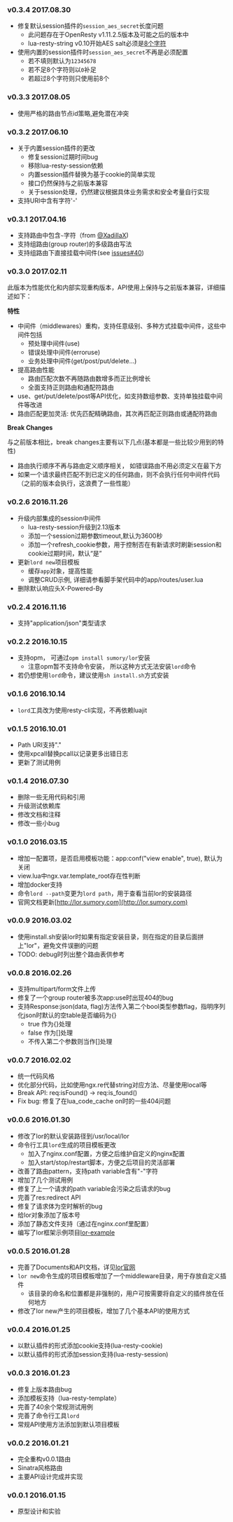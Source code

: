 ### v0.3.4 2017.08.30

- 修复默认session插件的`session_aes_secret`长度问题
    - 此问题存在于OpenResty v1.11.2.5版本及可能之后的版本中
    - lua-resty-string v0.10开始AES salt必须是[8个字符](https://github.com/openresty/lua-resty-string/commit/69df3dcc2230364a54761a0d5a65327c6a4e256a)
- 使用内置的session插件时`session_aes_secret`不再是必须配置
    - 若不填则默认为`12345678`
    - 若不足8个字符则以`0`补足
    - 若超过8个字符则只使用前8个

### v0.3.3 2017.08.05

- 使用严格的路由节点id策略,避免潜在冲突


### v0.3.2 2017.06.10

- 关于内置session插件的更改
    - 修复session过期时间bug
    - 移除lua-resty-session依赖
    - 内置session插件替换为基于cookie的简单实现
    - 接口仍然保持与之前版本兼容
    - 关于session处理，仍然建议根据具体业务需求和安全考量自行实现
- 支持URI中含有字符'-'

### v0.3.1 2017.04.16

- 支持路由中包含`~`字符（from [@XadillaX](https://github.com/XadillaX))
- 支持组路由(group router)的多级路由写法
- 支持组路由下直接挂载中间件(see [issues#40](https://github.com/sumory/lor/issues/40))

### v0.3.0 2017.02.11

此版本为性能优化和内部实现重构版本，API使用上保持与之前版本兼容，详细描述如下：

**特性**

- 中间件（middlewares）重构，支持任意级别、多种方式挂载中间件，这些中间件包括
    - 预处理中间件(use)
    - 错误处理中间件(erroruse)
    - 业务处理中间件(get/post/put/delete...)
- 提高路由性能
    - 路由匹配次数不再随路由数增多而正比例增长
    - 全面支持正则路由和通配符路由
- use、get/put/delete/post等API优化，如支持数组参数、支持单独挂载中间件等改进
- 路由匹配更加灵活: 优先匹配精确路由，其次再匹配正则路由或通配符路由

**Break Changes**

与之前版本相比，break changes主要有以下几点(基本都是一些比较少用到的特性)

- 路由执行顺序不再与路由定义顺序相关， 如错误路由不用必须定义在最下方
- 如果一个请求最终匹配不到已定义的任何路由，则不会执行任何中间件代码（之前的版本会执行，这浪费了一些性能）


### v0.2.6 2016.11.26

- 升级内部集成的session中间件
    - lua-resty-session升级到2.13版本
    - 添加一个session过期参数timeout,默认为3600秒
    - 添加一个refresh_cookie参数，用于控制否在有新请求时刷新session和cookie过期时间，默认“是”
- 更新`lord new`项目模板
    - 缓存`app`对象，提高性能
    - 调整CRUD示例, 详细请参看脚手架代码中的app/routes/user.lua
- 删除默认响应头X-Powered-By

### v0.2.4 2016.11.16

- 支持"application/json"类型请求


### v0.2.2 2016.10.15

- 支持opm， 可通过`opm install sumory/lor`安装
    - 注意opm暂不支持命令安装， 所以这种方式无法安装`lord`命令
- 若仍想使用`lord`命令，建议使用`sh install.sh`方式安装

### v0.1.6 2016.10.14

- `lord`工具改为使用resty-cli实现，不再依赖luajit

### v0.1.5 2016.10.01

- Path URI支持"."
- 使用xpcall替换pcall以记录更多出错日志
- 更新了测试用例

### v0.1.4 2016.07.30

- 删除一些无用代码和引用
- 升级测试依赖库
- 修改文档和注释
- 修改一些小bug

### v0.1.0 2016.03.15

- 增加一配置项，是否启用模板功能：app:conf("view enable", true), 默认为关闭
- view.lua中ngx.var.template_root存在性判断
- 增加docker支持
- 命令`lord --path`变更为`lord path`，用于查看当前lor的安装路径
- 官网文档更新[http://lor.sumory.com](http://lor.sumory.com)

### v0.0.9 2016.03.02

- 使用install.sh安装lor时如果有指定安装目录，则在指定的目录后面拼上"lor"，避免文件误删的问题
- TODO: debug时列出整个路由表供参考

### v0.0.8 2016.02.26

- 支持multipart/form文件上传
- 修复了一个group router被多次app:use时出现404的bug
- 支持Response:json(data, flag)方法传入第二个bool类型参数flag，指明序列化json时默认的空table是否编码为{}
    - true 作为{}处理
    - false 作为[]处理
    - 不传入第二个参数则当作[]处理


### v0.0.7 2016.02.02

- 统一代码风格
- 优化部分代码，比如使用ngx.re代替string对应方法、尽量使用local等
- Break API: req:isFound() -> req:is_found()
- Fix bug: 修复了在lua_code_cache on时的一些404问题


### v0.0.6 2016.01.30

- 修改了lor的默认安装路径到/usr/local/lor
- 命令行工具`lord`生成的项目模板更改
    - 加入了nginx.conf配置，方便之后维护自定义的nginx配置
    - 加入start/stop/restart脚本，方便之后项目的灵活部署
- 改善了路由pattern，支持path variable含有"-"字符
- 增加了几个测试用例
- 修复了上一个请求的path variable会污染之后请求的bug
- 完善了res:redirect API
- 修复了请求体为空时解析的bug
- 给lor对象添加了版本号
- 添加了静态文件支持（通过在nginx.conf里配置）
- 编写了lor框架示例项目[lor-example](https://github.com/lorlabs/lor-example)


### v0.0.5 2016.01.28

- 完善了Documents和API文档，详见[lor官网](http://lor.sumory.com)
- `lor new`命令生成的项目模板增加了一个middleware目录，用于存放自定义插件
    - 该目录的命名和位置都是非强制的，用户可按需要将自定义的插件放在任何地方
- 修改了lor new产生的项目模板，增加了几个基本API的使用方式


### v0.0.4 2016.01.25

- 以默认插件的形式添加cookie支持(lua-resty-cookie)
- 以默认插件的形式添加session支持(lua-resty-session)


### v0.0.3 2016.01.23

- 修复上版本路由bug
- 添加模板支持（lua-resty-template）
- 完善了40余个常规测试用例
- 完善了命令行工具`lord`
- 常规API使用方法添加到默认项目模板


### v0.0.2 2016.01.21

- 完全重构v0.0.1路由
- Sinatra风格路由
- 主要API设计完成并实现


### v0.0.1 2016.01.15

- 原型设计和实验
